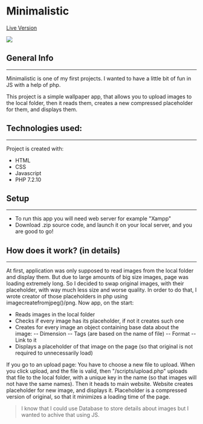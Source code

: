 # Minimalistic

[Live Version](http://bwladyka.com/attachments/minimalistic/index.php)

![](presentation.gif)

## General Info

---

Minimalistic is one of my first projects. I wanted to have a little bit of fun in JS with a help of php.

This project is a simple wallpaper app, that allows you to upload images to the local folder, then it reads them, creates a new compressed placeholder for them, and displays them.

## Technologies used:

---

Project is created with:

- HTML
- CSS
- Javascript
- PHP 7.2.10

## Setup

---

- To run this app you will need web server for example "Xampp"
- Download .zip source code, and launch it on your local server, and you are good to go!

## How does it work? (in details)

---

At first, application was only supposed to read images from the local folder and display them. But due to large amounts of big size images, page was loading extremely long. So I decided to swap original images, with their placeholder, with way much less size and worse quality. In order to do that, I wrote creator of those placeholders in php using imagecreatefromjpeg()/png. Now app, on the start:

- Reads images in the local folder
- Checks if every image has its placeholder, if not it creates such one
- Creates for every image an object containing base data about the image:
  -- Dimension
  -- Tags (are based on the name of file)
  -- Format
  -- Link to it
- Displays a placeholder of that image on the page (so that original is not required to unnecessarily load)

If you go to an upload page:
You have to choose a new file to upload. When you click upload, and the file is valid, then "/scripts/upload.php" uploads that file to the local folder, with a unique key in the name (so that images will not have the same names). Then it heads to main website. Website creates placeholder for new image, and displays it. Placeholder is a compressed version of original, so that it minimizes a loading time of the page.

> I know that I could use Database to store details about images but I wanted to achive that using JS.
